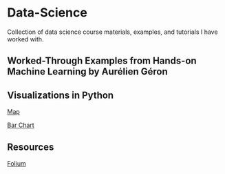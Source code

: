 # Data-Science
Collection of data science course materials, examples, and tutorials I have worked with.

## Worked-Through Examples from Hands-on Machine Learning by Aurélien Géron 


## Visualizations in Python

[Map](./visualization-in-python/folium-and-matplotlib)

[Bar Chart](./visualization-in-python/folium-and-matplotlib)

## Resources

[Folium](https://github.com/python-visualization/folium)
